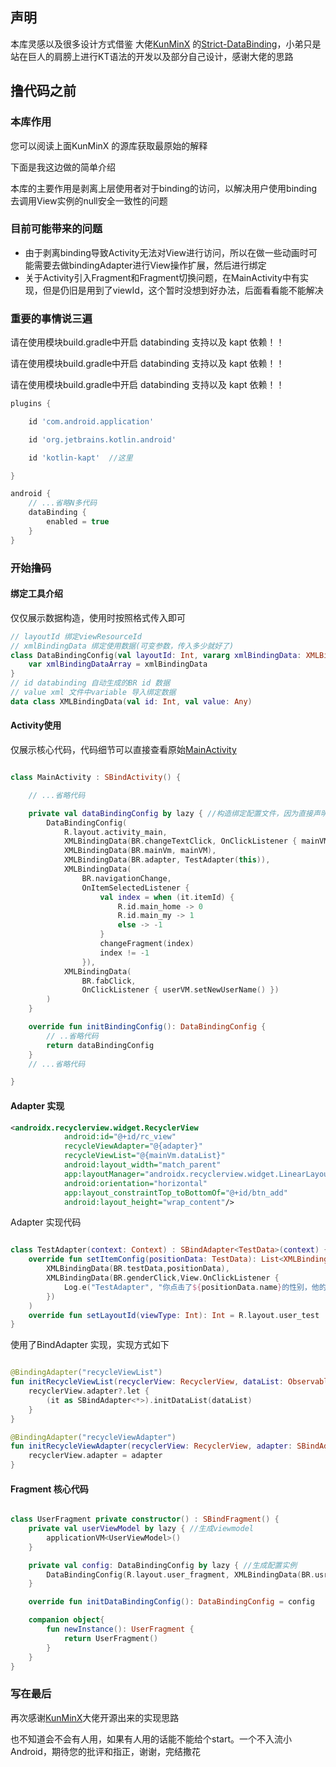 ## 声明
本库灵感以及很多设计方式借鉴 大佬[KunMinX](https://github.com/KunMinX) 的[Strict-DataBinding](https://github.com/KunMinX/Strict-DataBinding)，小弟只是站在巨人的肩膀上进行KT语法的开发以及部分自己设计，感谢大佬的思路

## 撸代码之前

### 本库作用
您可以阅读上面KunMinX 的源库获取最原始的解释 

下面是我这边做的简单介绍

本库的主要作用是剥离上层使用者对于binding的访问，以解决用户使用binding去调用View实例的null安全一致性的问题

### 目前可能带来的问题
* 由于剥离binding导致Activity无法对View进行访问，所以在做一些动画时可能需要去做bindingAdapter进行View操作扩展，然后进行绑定
* 关于Activity引入Fragment和Fragment切换问题，在MainActivity中有实现，但是仍旧是用到了viewId，这个暂时没想到好办法，后面看看能不能解决

### 重要的事情说三遍
请在使用模块build.gradle中开启 databinding 支持以及 kapt 依赖！！

请在使用模块build.gradle中开启 databinding 支持以及 kapt 依赖！！

请在使用模块build.gradle中开启 databinding 支持以及 kapt 依赖！！

````groovy
plugins {

    id 'com.android.application'

    id 'org.jetbrains.kotlin.android'

    id 'kotlin-kapt'  //这里

} 
````
```groovy
android {
    // ...省略N多代码
    dataBinding {
        enabled = true
    }
}

```

### 开始撸码
#### 绑定工具介绍

仅仅展示数据构造，使用时按照格式传入即可

```kotlin
// layoutId 绑定viewResourceId
// xmlBindingData 绑定使用数据(可变参数，传入多少就好了)
class DataBindingConfig(val layoutId: Int, vararg xmlBindingData: XMLBindingData){
    var xmlBindingDataArray = xmlBindingData
}
// id databinding 自动生成的BR id 数据 
// value xml 文件中variable 导入绑定数据
data class XMLBindingData(val id: Int, val value: Any)

```

#### Activity使用
仅展示核心代码，代码细节可以直接查看原始[MainActivity](/app/src/main/java/com/SunStarJ/testbinding/MainActivity.kt)

``` kotlin

class MainActivity : SBindActivity() {

    // ...省略代码

    private val dataBindingConfig by lazy { //构造绑定配置文件，因为直接声明的话BR没有生成就已经调用所以使用lazy，也可以在initBindingConfig() 方法中直接return DataBindingConfig 实例
        DataBindingConfig( 
            R.layout.activity_main,
            XMLBindingData(BR.changeTextClick, OnClickListener { mainVM.addListData() }),
            XMLBindingData(BR.mainVm, mainVM),
            XMLBindingData(BR.adapter, TestAdapter(this)),
            XMLBindingData(
                BR.navigationChange,
                OnItemSelectedListener {
                    val index = when (it.itemId) {
                        R.id.main_home -> 0
                        R.id.main_my -> 1
                        else -> -1
                    }
                    changeFragment(index)
                    index != -1
                }),
            XMLBindingData(
                BR.fabClick,
                OnClickListener { userVM.setNewUserName() })
        )
    }

    override fun initBindingConfig(): DataBindingConfig {
        // ..省略代码
        return dataBindingConfig
    }
    // ...省略代码

}

```
#### Adapter 实现
```xml
<androidx.recyclerview.widget.RecyclerView
            android:id="@+id/rc_view"
            recycleViewAdapter="@{adapter}"
            recycleViewList="@{mainVm.dataList}"
            android:layout_width="match_parent"
            app:layoutManager="androidx.recyclerview.widget.LinearLayoutManager"
            android:orientation="horizontal"
            app:layout_constraintTop_toBottomOf="@+id/btn_add"
            android:layout_height="wrap_content"/>
```

Adapter 实现代码
```kotlin

class TestAdapter(context: Context) : SBindAdapter<TestData>(context) {
    override fun setItemConfig(positionData: TestData): List<XMLBindingData> = mutableListOf(
        XMLBindingData(BR.testData,positionData),
        XMLBindingData(BR.genderClick,View.OnClickListener {
            Log.e("TestAdapter", "你点击了${positionData.name}的性别，他的性别是${positionData.gander}", )
        })
    )
    override fun setLayoutId(viewType: Int): Int = R.layout.user_test
}

```

使用了BindAdapter 实现，实现方式如下

```kotlin

@BindingAdapter("recycleViewList")
fun initRecycleViewList(recyclerView: RecyclerView, dataList: ObservableArrayList<*>) {
    recyclerView.adapter?.let {
        (it as SBindAdapter<*>).initDataList(dataList)
    }
}

@BindingAdapter("recycleViewAdapter")
fun initRecycleViewAdapter(recyclerView: RecyclerView, adapter: SBindAdapter<*>) {
    recyclerView.adapter = adapter
}

```


#### Fragment 核心代码

```kotlin

class UserFragment private constructor() : SBindFragment() {
    private val userViewModel by lazy { //生成viewmodel
        applicationVM<UserViewModel>()
    }

    private val config: DataBindingConfig by lazy { //生成配置实例
        DataBindingConfig(R.layout.user_fragment, XMLBindingData(BR.usrVM,userViewModel))
    }

    override fun initDataBindingConfig(): DataBindingConfig = config

    companion object{
        fun newInstance(): UserFragment {
            return UserFragment()
        }
    }
}

```

### 写在最后
再次感谢[KunMinX](https://github.com/KunMinX)大佬开源出来的实现思路

也不知道会不会有人用，如果有人用的话能不能给个start。一个不入流小Android，期待您的批评和指正，谢谢，完结撒花

